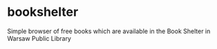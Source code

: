 # bookshelter
Simple browser of free books which are available in the Book Shelter in Warsaw Public Library
